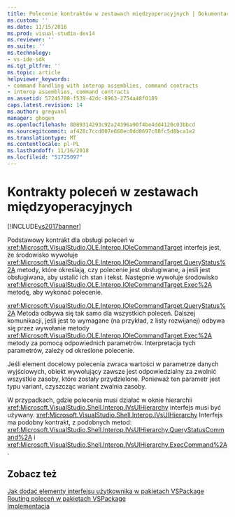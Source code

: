 ```yaml
---
title: Polecenie kontraktów w zestawach międzyoperacyjnych | Dokumentacja firmy Microsoft
ms.custom: ''
ms.date: 11/15/2016
ms.prod: visual-studio-dev14
ms.reviewer: ''
ms.suite: ''
ms.technology:
- vs-ide-sdk
ms.tgt_pltfrm: ''
ms.topic: article
helpviewer_keywords:
- command handling with interop assemblies, command contracts
- interop assemblies, command contracts
ms.assetid: 57245708-f539-42dc-8963-2754a48f0189
caps.latest.revision: 14
ms.author: gregvanl
manager: ghogen
ms.openlocfilehash: 8089314293c92a24396a90f4be4dd4120c03bbcd
ms.sourcegitcommit: af428c7ccd007e668ec0dd8697c88fc5d8bca1e2
ms.translationtype: MT
ms.contentlocale: pl-PL
ms.lasthandoff: 11/16/2018
ms.locfileid: "51725097"
---
```

# <a name="command-contracts-in-interop-assemblies"></a>Kontrakty poleceń w zestawach międzyoperacyjnych
[!INCLUDE[vs2017banner](../../includes/vs2017banner.md)]

Podstawowy kontrakt dla obsługi poleceń w <xref:Microsoft.VisualStudio.OLE.Interop.IOleCommandTarget> interfejs jest, że środowisko wywołuje <xref:Microsoft.VisualStudio.OLE.Interop.IOleCommandTarget.QueryStatus%2A> metody, które określają, czy polecenie jest obsługiwane, a jeśli jest obsługiwana, aby ustalić ich stan i tekst. Następnie wywołuje środowisko <xref:Microsoft.VisualStudio.OLE.Interop.IOleCommandTarget.Exec%2A> metodę, aby wykonać polecenie.  
  
 <xref:Microsoft.VisualStudio.OLE.Interop.IOleCommandTarget.QueryStatus%2A> Metoda odbywa się tak samo dla wszystkich poleceń. Dalszej komunikacji, jeśli jest to wymagane (na przykład, z listy rozwijanej) odbywa się przez wywołanie metody <xref:Microsoft.VisualStudio.OLE.Interop.IOleCommandTarget.Exec%2A> metody za pomocą odpowiednich parametrów. Interpretacja tych parametrów, zależy od określone polecenie.  
  
 Jeśli element docelowy polecenia zwraca wartości w parametrze danych wyjściowych, obiekt wywołujący zawsze jest odpowiedzialny za zwolnić wszystkie zasoby, które zostały przydzielone. Ponieważ ten parametr jest typu variant, czyszcząc wariant zwalnia zasoby.  
  
 W przypadkach, gdzie polecenia musi działać w oknie hierarchii <xref:Microsoft.VisualStudio.Shell.Interop.IVsUIHierarchy> interfejs musi być używany. <xref:Microsoft.VisualStudio.Shell.Interop.IVsUIHierarchy> Interfejs ma podobny kontrakt, z podobnych metod: <xref:Microsoft.VisualStudio.Shell.Interop.IVsUIHierarchy.QueryStatusCommand%2A> i <xref:Microsoft.VisualStudio.Shell.Interop.IVsUIHierarchy.ExecCommand%2A>.  
  
## <a name="see-also"></a>Zobacz też  
 [Jak dodać elementy interfejsu użytkownika w pakietach VSPackage](../../extensibility/internals/how-vspackages-add-user-interface-elements.md)   
 [Routing poleceń w pakietach VSPackage](../../extensibility/internals/command-routing-in-vspackages.md)   
 [Implementacja](../../extensibility/internals/command-implementation.md)

